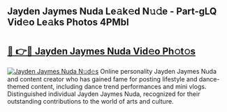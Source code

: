 ## Jayden Jaymes Nuda Le𝚊k𝚎d N𝚞𝚍e - Part-gLQ Vid𝚎o Le𝚊ks Photos 4PMbl

# <h2><a href="http://fbg5ofo.evod.top/?m=Jayden+Jaymes+Nuda">🔗 👉🔴 Jayden Jaymes Nuda Vid𝚎o Ph𝚘t𝚘s</a></h2>

[![Jayden Jaymes Nuda N𝚞d𝚎s](https://i.imgur.com/8V9OHl7.gif)](http://fbg5ofo.evod.top/?m=Jayden+Jaymes+Nuda)
Online personality Jayden Jaymes Nuda and content creator who has gained fame for posting lifestyle and dance-themed content, including dance trend performances and mini vlogs. Distinguished individual Jayden Jaymes Nuda, recognized for their outstanding contributions to the world of arts and culture. 
